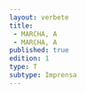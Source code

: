 ```yaml
---
layout: verbete
title:
 - MARCHA, A
 - MARCHA, A
published: true
edition: 1  
type: T
subtype: Imprensa
---
```



